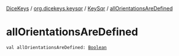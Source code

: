 [DiceKeys](../../index.md) / [org.dicekeys.keysqr](../index.md) / [KeySqr](index.md) / [allOrientationsAreDefined](./all-orientations-are-defined.md)

# allOrientationsAreDefined

`val allOrientationsAreDefined: `[`Boolean`](https://kotlinlang.org/api/latest/jvm/stdlib/kotlin/-boolean/index.html)